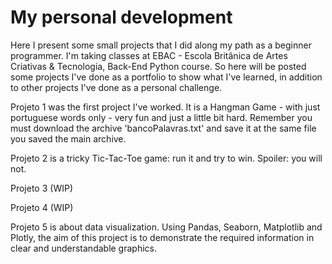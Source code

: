 # My personal development
Here I present some small projects that I did along my path as a beginner programmer. I'm taking classes at EBAC - Escola Britânica de Artes Criativas & Tecnologia, Back-End Python course. So here will be posted some projects I've done as a portfolio to show what I've learned, in addition to other projects I've done as a personal challenge.

Projeto 1 was the first project I've worked. It is a Hangman Game - with just portuguese words only - very fun and just a little bit hard. Remember you must download the archive 'bancoPalavras.txt' and save it at the same file you saved the main archive.

Projeto 2 is a tricky Tic-Tac-Toe game: run it and try to win. Spoiler: you will not.

Projeto 3 (WIP)

Projeto 4 (WIP)

Projeto 5 is about data visualization. Using Pandas, Seaborn, Matplotlib and Plotly, the aim of this project is to demonstrate the required information in clear and understandable graphics.
